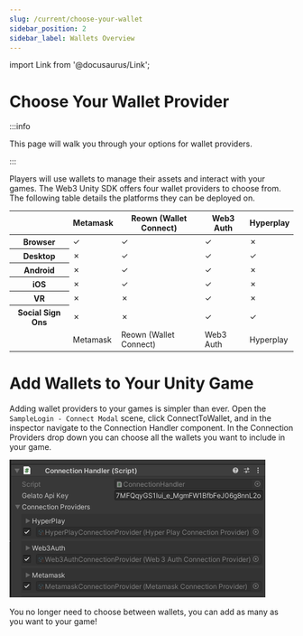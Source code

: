 ```yaml
---
slug: /current/choose-your-wallet
sidebar_position: 2
sidebar_label: Wallets Overview
---
```


import Link from '@docusaurus/Link';

# Choose Your Wallet Provider

:::info

This page will walk you through your options for wallet providers.

:::

Players will use wallets to manage their assets and interact with your games. The Web3 Unity SDK offers four wallet providers to choose from. The following table details the platforms they can be deployed on.

<table className="transparent-table">
  <thead>
    <tr>
      <th></th>
      <th>Metamask</th>
      <th>Reown (Wallet Connect)</th>
      <th>Web3 Auth</th>
      <th>Hyperplay</th>
    </tr>
  </thead>
  <tbody>
    <tr>
      <th className="table-cell-bold-green">Browser</th>
      <td className="center-content">✓</td>
      <td className="center-content">✓</td>
      <td className="center-content">✓</td>
      <td className="center-content greyed-out">✗</td>
    </tr>
    <tr>
      <th className="table-cell-bold-green">Desktop</th>
      <td className="center-content greyed-out">✗</td>
      <td className="center-content">✓</td>
      <td className="center-content">✓</td>
      <td className="center-content">✓</td>
    </tr>
    <tr>
      <th className="table-cell-bold-green">Android</th>
      <td className="center-content greyed-out">✗</td>
      <td className="center-content">✓</td>
      <td className="center-content">✓</td>
      <td className="center-content greyed-out">✗</td>
    </tr>
    <tr>
      <th className="table-cell-bold-green">iOS</th>
      <td className="center-content greyed-out">✗</td>
      <td className="center-content">✓</td>
      <td className="center-content">✓</td>
      <td className="center-content greyed-out">✗</td>
    </tr>
    <tr>
      <th className="table-cell-bold-green">VR</th>
      <td className="center-content greyed-out">✗</td>
      <td className="center-content greyed-out">✗</td>
      <td className="center-content">✓</td>
      <td className="center-content greyed-out">✗</td>
    </tr>
    <tr>
      <th className="table-cell-bold-green">Social Sign Ons</th>
      <td className="center-content greyed-out">✗</td>
      <td className="center-content greyed-out">✗</td>
      <td className="center-content">✓</td>
      <td className="center-content">✓</td>
    </tr>
    <tr>
      <td></td>
      <td><Link className="custom-button" to="/current/metamask" style={{ margin: '5px' }}>Metamask</Link></td>
      <td><Link className="custom-button" to="/current/reown" style={{ margin: '5px' }}>Reown (Wallet Connect)</Link></td>
      <td><Link className="custom-button" to="/current/web3auth" style={{ margin: '5px' }}>Web3 Auth</Link></td>
      <td><Link className="custom-button" to="/current/hyperplay" style={{ margin: '5px' }}>Hyperplay</Link></td>
    </tr>
  </tbody>
</table>

# Add Wallets to Your Unity Game

Adding wallet providers to your games is simpler than ever. Open the `SampleLogin - Connect Modal` scene, click ConnectToWallet, and in the inspector navigate to the Connection Handler component. In the Connection Providers drop down you can choose all the wallets you want to include in your game.

![](assets/wallets/overview/connection-handler.png)

You no longer need to choose between wallets, you can add as many as you want to your game!
